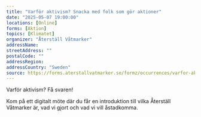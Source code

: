 ```yaml
---
title: "Varför aktivism? Snacka med folk som gör aktioner"
date: "2025-05-07 19:00:00"
locations: [Online]
forms: [Aktion]
topics: [Klimatet]
organizer: "Återställ Våtmarker"
addressName:
streetAddress: ""
postalCode: ""
addressRegion:
addressCountry: "Sweden"
source: https://forms.aterstallvatmarker.se/formz/occurrences/varfor-aktivism-snacka-med-folk-som-gor-aktioner-2025-05-07/registrations/new
---
```

Varför aktivism? Få svaren!



Kom på ett digitalt möte där du får en introduktion till vilka Återställ Våtmarker är, vad vi gjort och vad vi vill åstadkomma.
